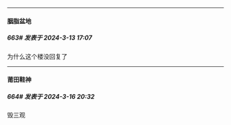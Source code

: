 ﻿
*****

####  胭脂盆地  
##### 663#       发表于 2024-3-13 17:07

为什么这个楼没回复了

*****

####  莆田鞋神  
##### 664#       发表于 2024-3-16 20:32

毁三观

